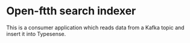 # Open-ftth search indexer
This is a consumer application which reads data from a Kafka topic and insert it into Typesense.
